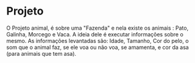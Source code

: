 # Projeto
O Projeto animal, é sobre uma "Fazenda" e nela existe os animais : Pato, Galinha, Morcego e Vaca.
A ideia dele é executar informações sobre o mesmo.
As informações levantadas são: Idade, Tamanho, Cor do pelo, o som que o animal faz, se ele voa ou não voa, se amamenta, e cor da asa (para animais que tem asa). 
